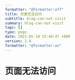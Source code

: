 ```yaml
---
formatter: "@formatter:off"
title: 页面无法访问 
subtitle: blog-can-not-visit 
summary: blog-can-not-visit 
tags: [] 
type: page
date: 2021-05-10 15:40:47 +800 
version: 1.0
formatter: "@formatter:on"
---
```


# 页面无法访问
